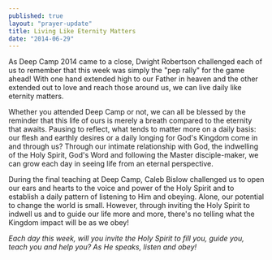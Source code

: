 ```yaml
---
published: true
layout: "prayer-update"
title: Living Like Eternity Matters
date: "2014-06-29"
---
```


As Deep Camp 2014 came to a close, Dwight Robertson challenged each of us to remember that this week was simply the "pep rally" for the game ahead!  With one hand extended high to our Father in heaven and the other extended out to love and reach those around us, we can live daily like eternity matters.

Whether you attended Deep Camp or not, we can all be blessed by the reminder that this life of ours is merely a breath compared to the eternity that awaits.  Pausing to reflect, what tends to matter more on a daily basis: our flesh and earthly desires or a daily longing for God's Kingdom come in and through us?  Through our intimate relationship with God, the indwelling of the Holy Spirit, God's Word and following the Master disciple-maker, we can grow each day in seeing life from an eternal perspective.
 
During the final teaching at Deep Camp, Caleb Bislow challenged us to open our ears and hearts to the voice and power of the Holy Spirit and to establish a daily pattern of listening to Him and obeying.  Alone, our potential to change the world is small.  However, through inviting the Holy Spirit to indwell us and to guide our life more and more, there's no telling what the Kingdom impact will be as we obey!
 
*Each day this week, will you invite the Holy Spirit to fill you, guide you, teach you and help you?  As He speaks, listen and obey!*